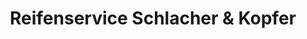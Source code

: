 ---
title: "Reifenservice Schlacher & Kopfer"
url: /kobenz/reifenservice-schlacher-und-kopfer/
shop: Reifen
---